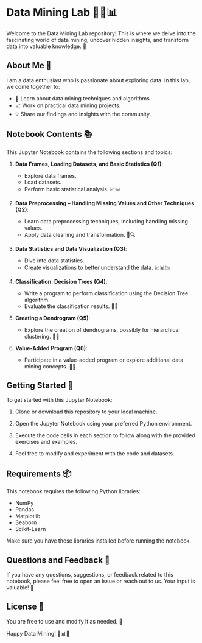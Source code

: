 # Data Mining Lab 👩‍💻📊

Welcome to the Data Mining Lab repository! This is where we delve into the fascinating world of data mining, uncover hidden insights, and transform data into valuable knowledge. 🌟

## About Me 👋

I am a data enthusiast who is passionate about exploring data. In this lab, we come together to:

- 🧠 Learn about data mining techniques and algorithms.
- 📈 Work on practical data mining projects.
- 💡 Share our findings and insights with the community.

## Notebook Contents 📚

This Jupyter Notebook contains the following sections and topics:

1. **Data Frames, Loading Datasets, and Basic Statistics (Q1)**:
   - Explore data frames.
   - Load datasets.
   - Perform basic statistical analysis. 📈📊

2. **Data Preprocessing – Handling Missing Values and Other Techniques (Q2)**:
   - Learn data preprocessing techniques, including handling missing values.
   - Apply data cleaning and transformation. 🧹🔍

3. **Data Statistics and Data Visualization (Q3)**:
   - Dive into data statistics.
   - Create visualizations to better understand the data. 📈📊📉

4. **Classification: Decision Trees (Q4)**:
   - Write a program to perform classification using the Decision Tree algorithm.
   - Evaluate the classification results. 🌳🤖

5. **Creating a Dendrogram (Q5)**:
   - Explore the creation of dendrograms, possibly for hierarchical clustering. 🌿🌐

6. **Value-Added Program (Q6)**:
   - Participate in a value-added program or explore additional data mining concepts. 🚀🌟

## Getting Started 🚀

To get started with this Jupyter Notebook:

1. Clone or download this repository to your local machine.

2. Open the Jupyter Notebook using your preferred Python environment.

3. Execute the code cells in each section to follow along with the provided exercises and examples.

4. Feel free to modify and experiment with the code and datasets.

## Requirements 📦

This notebook requires the following Python libraries:

- NumPy
- Pandas
- Matplotlib
- Seaborn
- Scikit-Learn

Make sure you have these libraries installed before running the notebook.

## Questions and Feedback 💬

If you have any questions, suggestions, or feedback related to this notebook, please feel free to open an issue or reach out to us. Your input is valuable! 🙌

## License 📜

You are free to use and modify it as needed. 📜

Happy Data Mining! 🎉📊🌟
